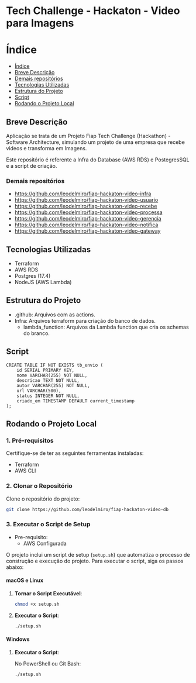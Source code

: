 # Tech Challenge - Hackaton - Video para Imagens

# Índice

* [Índice](#índice)
* [Breve Descrição](#Breve-Descrição)
* [Demais repositórios](#Demais-repositórios)
* [Tecnologias Utilizadas](#Tecnologias-Utilizadas)
* [Estrutura do Projeto](#Estrutura-do-Projeto)
* [Script](#Script)
* [Rodando o Projeto Local](#Rodando-o-Projeto-Local)

## Breve Descrição

Aplicação se trata de um Projeto Fiap Tech Challenge (Hackathon) - Software Architecture, simulando um projeto de uma
empresa que recebe videos e transforma em Imagens.

Este repositório é referente a Infra do Database (AWS RDS) e PostegresSQL e a script de criação.

### Demais repositórios

- https://github.com/leodelmiro/fiap-hackaton-video-infra
- https://github.com/leodelmiro/fiap-hackaton-video-usuario
- https://github.com/leodelmiro/fiap-hackaton-video-recebe
- https://github.com/leodelmiro/fiap-hackaton-video-processa
- https://github.com/leodelmiro/fiap-hackaton-video-gerencia
- https://github.com/leodelmiro/fiap-hackaton-video-notifica
- https://github.com/leodelmiro/fiap-hackaton-video-gateway

## Tecnologias Utilizadas

- Terraform
- AWS RDS
- Postgres (17.4)
- NodeJS (AWS Lambda)

## Estrutura do Projeto

- .github: Arquivos com as actions.
- Infra: Arquivos terraform para criação do banco de dados.
    - lambda_function: Arquivos da Lambda function que cria os schemas do branco.
 
## Script
```
CREATE TABLE IF NOT EXISTS tb_envio (
    id SERIAL PRIMARY KEY,
    nome VARCHAR(255) NOT NULL,
    descricao TEXT NOT NULL,
    autor VARCHAR(255) NOT NULL,
    url VARCHAR(500),
    status INTEGER NOT NULL,
    criado_em TIMESTAMP DEFAULT current_timestamp
);
```

## Rodando o Projeto Local

### 1. Pré-requisitos

Certifique-se de ter as seguintes ferramentas instaladas:

- Terraform
- AWS CLI

### 2. Clonar o Repositório

Clone o repositório do projeto:

```sh
git clone https://github.com/leodelmiro/fiap-hackaton-video-db
```

### 3. Executar o Script de Setup

- Pre-requisito:
    - AWS Configurada

O projeto inclui um script de setup (`setup.sh`) que automatiza o processo de construção e execução do projeto. 
Para executar o script, siga os passos abaixo:

#### macOS e Linux

1. **Tornar o Script Executável**:

    ```sh
    chmod +x setup.sh
    ```

2. **Executar o Script**:

    ```sh
    ./setup.sh
    ```

#### Windows

1. **Executar o Script**:

   No PowerShell ou Git Bash:

    ```sh
    ./setup.sh
    ```
